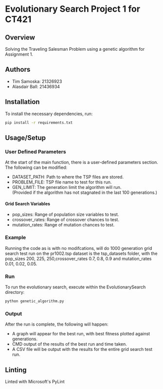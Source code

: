 # Evolutionary Search Project 1 for CT421

## Overview
Solving the Traveling Salesman Problem using a genetic algorithm for Assignment 1.

## Authors
- Tim Samoska: 21326923
- Alasdair Ball: 21436934

## Installation
To install the necessary dependencies, run:
```bash
pip install -r requirements.txt
```

## Usage/Setup
### User Defined Parameters
At the start of the main function, there is a user-defined parameters section.
The following can be modified:
- DATASET_PATH: Path to where the TSP files are stored.
- PROBLEM_FILE: TSP file name to test for this run.
- GEN_LIMIT: The generation limit the algorithm will run.  
             (Provided if the algorithm has not stagnated in the last 100 generations.)
#### Grid Search Variables
- pop_sizes: Range of population size variables to test.
- crossover_rates: Range of crossover chances to test.
- mutation_rates: Range of mutation chances to test.

### Example
Running the code as is with no modifcations, will do 1000 generation grid search test run on the pr1002.tsp dataset is the tsp_datasets folder, with the pop_sizes 200, 225, 250,crossover_rates 0.7, 0.8, 0.9 and mutation_rates 0.01, 0.02, 0.05.

### Run
To run the evolutionary search, execute within the EvolutionarySearch directory:
```bash
python genetic_algorithm.py
```

### Output
After the run is complete, the following will happen:
- A graph will appear for the best run, with best fitness plotted against generations.
- CMD output of the results of the best run and time taken.
- A CSV file will be output with the results for the entire grid search test run. 
## Linting
Linted with Microsoft's PyLint
